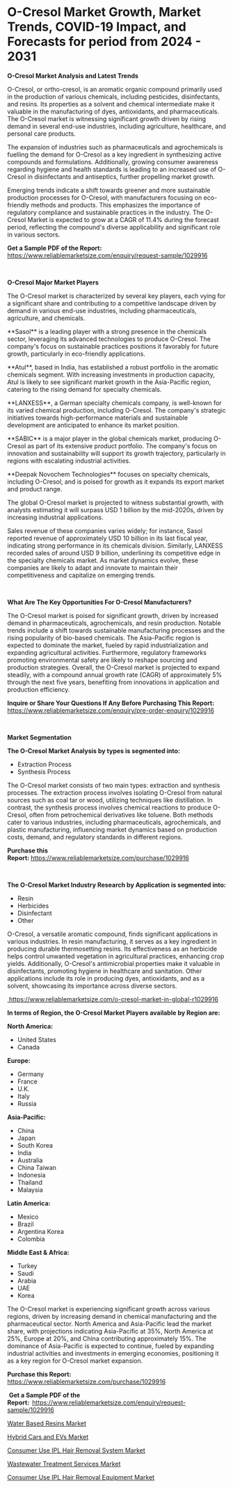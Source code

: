 <p><h1>O-Cresol Market Growth, Market Trends, COVID-19 Impact, and Forecasts for period from 2024 - 2031</h1></p><p><strong>O-Cresol Market Analysis and Latest Trends</strong></p>
<p><p>O-Cresol, or ortho-cresol, is an aromatic organic compound primarily used in the production of various chemicals, including pesticides, disinfectants, and resins. Its properties as a solvent and chemical intermediate make it valuable in the manufacturing of dyes, antioxidants, and pharmaceuticals. The O-Cresol market is witnessing significant growth driven by rising demand in several end-use industries, including agriculture, healthcare, and personal care products.</p><p>The expansion of industries such as pharmaceuticals and agrochemicals is fuelling the demand for O-Cresol as a key ingredient in synthesizing active compounds and formulations. Additionally, growing consumer awareness regarding hygiene and health standards is leading to an increased use of O-Cresol in disinfectants and antiseptics, further propelling market growth.</p><p>Emerging trends indicate a shift towards greener and more sustainable production processes for O-Cresol, with manufacturers focusing on eco-friendly methods and products. This emphasizes the importance of regulatory compliance and sustainable practices in the industry. The O-Cresol Market is expected to grow at a CAGR of 11.4% during the forecast period, reflecting the compound's diverse applicability and significant role in various sectors.</p></p>
<p><strong>Get a Sample PDF of the Report:&nbsp;</strong> <a href="https://www.reliablemarketsize.com/enquiry/request-sample/1029916?utm_campaign=1143&utm_medium=2&utm_source=Github&utm_content=ia&utm_term=03122024&utm_id=o-cresol">https://www.reliablemarketsize.com/enquiry/request-sample/1029916</a></p>
<p>&nbsp;</p>
<p><strong>O-Cresol Major Market Players</strong></p>
<p><p>The O-Cresol market is characterized by several key players, each vying for a significant share and contributing to a competitive landscape driven by demand in various end-use industries, including pharmaceuticals, agriculture, and chemicals. </p><p>**Sasol** is a leading player with a strong presence in the chemicals sector, leveraging its advanced technologies to produce O-Cresol. The company's focus on sustainable practices positions it favorably for future growth, particularly in eco-friendly applications.</p><p>**Atul**, based in India, has established a robust portfolio in the aromatic chemicals segment. With increasing investments in production capacity, Atul is likely to see significant market growth in the Asia-Pacific region, catering to the rising demand for specialty chemicals.</p><p>**LANXESS**, a German specialty chemicals company, is well-known for its varied chemical production, including O-Cresol. The company's strategic initiatives towards high-performance materials and sustainable development are anticipated to enhance its market position.</p><p>**SABIC** is a major player in the global chemicals market, producing O-Cresol as part of its extensive product portfolio. The company's focus on innovation and sustainability will support its growth trajectory, particularly in regions with escalating industrial activities.</p><p>**Deepak Novochem Technologies** focuses on specialty chemicals, including O-Cresol, and is poised for growth as it expands its export market and product range.</p><p>The global O-Cresol market is projected to witness substantial growth, with analysts estimating it will surpass USD 1 billion by the mid-2020s, driven by increasing industrial applications. </p><p>Sales revenue of these companies varies widely; for instance, Sasol reported revenue of approximately USD 10 billion in its last fiscal year, indicating strong performance in its chemicals division. Similarly, LANXESS recorded sales of around USD 9 billion, underlining its competitive edge in the specialty chemicals market. As market dynamics evolve, these companies are likely to adapt and innovate to maintain their competitiveness and capitalize on emerging trends.</p></p>
<p>&nbsp;</p>
<p><strong>What Are The Key Opportunities For O-Cresol Manufacturers?</strong></p>
<p><p>The O-Cresol market is poised for significant growth, driven by increased demand in pharmaceuticals, agrochemicals, and resin production. Notable trends include a shift towards sustainable manufacturing processes and the rising popularity of bio-based chemicals. The Asia-Pacific region is expected to dominate the market, fueled by rapid industrialization and expanding agricultural activities. Furthermore, regulatory frameworks promoting environmental safety are likely to reshape sourcing and production strategies. Overall, the O-Cresol market is projected to expand steadily, with a compound annual growth rate (CAGR) of approximately 5% through the next five years, benefiting from innovations in application and production efficiency.</p></p>
<p><strong>Inquire or Share Your Questions If Any Before Purchasing This Report:</strong> <a href="https://www.reliablemarketsize.com/enquiry/pre-order-enquiry/1029916?utm_campaign=1143&utm_medium=2&utm_source=Github&utm_content=ia&utm_term=03122024&utm_id=o-cresol">https://www.reliablemarketsize.com/enquiry/pre-order-enquiry/1029916</a></p>
<p>&nbsp;</p>
<p><strong>Market Segmentation</strong></p>
<p><strong>The O-Cresol Market Analysis by types is segmented into:</strong></p>
<p><ul><li>Extraction Process</li><li>Synthesis Process</li></ul></p>
<p><p>The O-Cresol market consists of two main types: extraction and synthesis processes. The extraction process involves isolating O-Cresol from natural sources such as coal tar or wood, utilizing techniques like distillation. In contrast, the synthesis process involves chemical reactions to produce O-Cresol, often from petrochemical derivatives like toluene. Both methods cater to various industries, including pharmaceuticals, agrochemicals, and plastic manufacturing, influencing market dynamics based on production costs, demand, and regulatory standards in different regions.</p></p>
<p><strong>Purchase this Report:&nbsp;</strong><a href="https://www.reliablemarketsize.com/purchase/1029916?utm_campaign=1143&utm_medium=2&utm_source=Github&utm_content=ia&utm_term=03122024&utm_id=o-cresol">https://www.reliablemarketsize.com/purchase/1029916</a></p>
<p>&nbsp;</p>
<p><strong>The O-Cresol Market Industry Research by Application is segmented into:</strong></p>
<p><ul><li>Resin</li><li>Herbicides</li><li>Disinfectant</li><li>Other</li></ul></p>
<p><p>O-Cresol, a versatile aromatic compound, finds significant applications in various industries. In resin manufacturing, it serves as a key ingredient in producing durable thermosetting resins. Its effectiveness as an herbicide helps control unwanted vegetation in agricultural practices, enhancing crop yields. Additionally, O-Cresol's antimicrobial properties make it valuable in disinfectants, promoting hygiene in healthcare and sanitation. Other applications include its role in producing dyes, antioxidants, and as a solvent, showcasing its importance across diverse sectors.</p></p>
<p><a href="https://www.reliablemarketsize.com/o-cresol-market-in-global-r1029916?utm_campaign=1143&utm_medium=2&utm_source=Github&utm_content=ia&utm_term=03122024&utm_id=o-cresol">&nbsp;https://www.reliablemarketsize.com/o-cresol-market-in-global-r1029916</a></p>
<p><strong>In terms of Region, the O-Cresol Market Players available by Region are:</strong></p>
<p>
    <p> <strong> North America: </strong>
        <ul>
            <li>United States</li>
            <li>Canada</li>
        </ul>
        </p> 
    <p> <strong> Europe: </strong>
        <ul>
            <li>Germany</li>
            <li>France</li>
            <li>U.K.</li>
            <li>Italy</li>
            <li>Russia</li>
        </ul>
        </p> 
    <p> <strong> Asia-Pacific: </strong>
        <ul>
            <li>China</li>
            <li>Japan</li>
            <li>South Korea</li>
            <li>India</li>
            <li>Australia</li>
            <li>China Taiwan</li>
            <li>Indonesia</li>
            <li>Thailand</li>
            <li>Malaysia</li>
        </ul>
        </p> 
    <p> <strong> Latin America: </strong>
        <ul>
            <li>Mexico</li>
            <li>Brazil</li>
            <li>Argentina Korea</li>
            <li>Colombia</li>
        </ul>
        </p> 
    <p> <strong> Middle East & Africa: </strong>
        <ul>
            <li>Turkey</li>
            <li>Saudi</li>
            <li>Arabia</li>
            <li>UAE</li>
            <li>Korea</li>
        </ul>
    </p>
    </p>
<p><p>The O-Cresol market is experiencing significant growth across various regions, driven by increasing demand in chemical manufacturing and the pharmaceutical sector. North America and Asia-Pacific lead the market share, with projections indicating Asia-Pacific at 35%, North America at 25%, Europe at 20%, and China contributing approximately 15%. The dominance of Asia-Pacific is expected to continue, fueled by expanding industrial activities and investments in emerging economies, positioning it as a key region for O-Cresol market expansion.</p></p>
<p><strong>Purchase this Report: </strong><a href="https://www.reliablemarketsize.com/purchase/1029916?utm_campaign=1143&utm_medium=2&utm_source=Github&utm_content=ia&utm_term=03122024&utm_id=o-cresol">https://www.reliablemarketsize.com/purchase/1029916</a></p>
<p>&nbsp;<strong>Get a Sample PDF of the Report:&nbsp;&nbsp;</strong><a href="https://www.reliablemarketsize.com/enquiry/request-sample/1029916?utm_campaign=1143&utm_medium=2&utm_source=Github&utm_content=ia&utm_term=03122024&utm_id=o-cresol">https://www.reliablemarketsize.com/enquiry/request-sample/1029916</a></p>
<p><strong></strong></p>
<p><p><a href="https://www.linkedin.com/pulse/water-based-resins-market-opportunities-emerging-global-ukpme?utm_campaign=1143&utm_medium=2&utm_source=Github&utm_content=ia&utm_term=03122024&utm_id=o-cresol">Water Based Resins Market</a></p><p><a href="https://github.com/osbornrdaflalo/Market-Research-Report-List-1/blob/main/hybrid-cars-and-evs-market.md?utm_campaign=1143&utm_medium=2&utm_source=Github&utm_content=ia&utm_term=03122024&utm_id=o-cresol">Hybrid Cars and EVs Market</a></p><p><a href="https://issuu.com/reportprime-2/docs/consumer-use-ipl-hair-removal-system-market-size-2?utm_campaign=1143&utm_medium=2&utm_source=Github&utm_content=ia&utm_term=03122024&utm_id=o-cresol">Consumer Use IPL Hair Removal System Market</a></p><p><a href="https://www.linkedin.com/pulse/wastewater-treatment-services-industry-research-report-global-ztjlc?utm_campaign=1143&utm_medium=2&utm_source=Github&utm_content=ia&utm_term=03122024&utm_id=o-cresol">Wastewater Treatment Services Market</a></p><p><a href="https://issuu.com/reportprime-2/docs/consumer-use-ipl-hair-removal-equipment-market-siz?utm_campaign=1143&utm_medium=2&utm_source=Github&utm_content=ia&utm_term=03122024&utm_id=o-cresol">Consumer Use IPL Hair Removal Equipment Market</a></p></p>